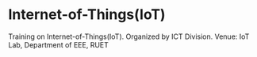 # Internet-of-Things(IoT)
Training on Internet-of-Things(IoT). Organized by ICT Division.
Venue: IoT Lab, Department of EEE, RUET
